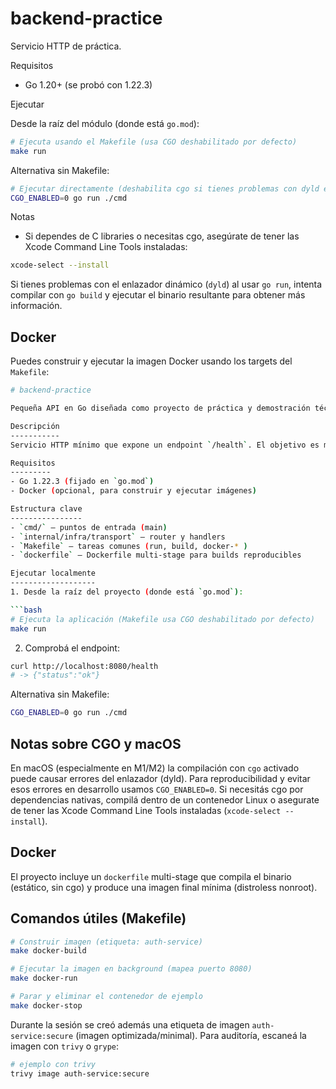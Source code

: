 # backend-practice

Servicio HTTP de práctica.

Requisitos

- Go 1.20+ (se probó con 1.22.3)

Ejecutar

Desde la raíz del módulo (donde está `go.mod`):

```bash
# Ejecuta usando el Makefile (usa CGO deshabilitado por defecto)
make run
```

Alternativa sin Makefile:

```bash
# Ejecutar directamente (deshabilita cgo si tienes problemas con dyld en macOS)
CGO_ENABLED=0 go run ./cmd
```

Notas

- Si dependes de C libraries o necesitas cgo, asegúrate de tener las Xcode Command Line Tools instaladas:

```bash
xcode-select --install
```

Si tienes problemas con el enlazador dinámico (`dyld`) al usar `go run`, intenta compilar con `go build` y ejecutar el binario resultante para obtener más información.

## Docker

Puedes construir y ejecutar la imagen Docker usando los targets del `Makefile`:

````bash
# backend-practice

Pequeña API en Go diseñada como proyecto de práctica y demostración técnica.

Descripción
-----------
Servicio HTTP mínimo que expone un endpoint `/health`. El objetivo es mostrar una estructura de proyecto Go ordenada, buenas prácticas de build y despliegue con Docker.

Requisitos
---------
- Go 1.22.3 (fijado en `go.mod`)
- Docker (opcional, para construir y ejecutar imágenes)

Estructura clave
----------------
- `cmd/` — puntos de entrada (main)
- `internal/infra/transport` — router y handlers
- `Makefile` — tareas comunes (run, build, docker-* )
- `dockerfile` — Dockerfile multi-stage para builds reproducibles

Ejecutar localmente
-------------------
1. Desde la raíz del proyecto (donde está `go.mod`):

```bash
# Ejecuta la aplicación (Makefile usa CGO deshabilitado por defecto)
make run
````

2. Comprobá el endpoint:

```bash
curl http://localhost:8080/health
# -> {"status":"ok"}
```

Alternativa sin Makefile:

```bash
CGO_ENABLED=0 go run ./cmd
```

## Notas sobre CGO y macOS

En macOS (especialmente en M1/M2) la compilación con `cgo` activado puede causar errores del enlazador (dyld). Para reproducibilidad y evitar esos errores en desarrollo usamos `CGO_ENABLED=0`. Si necesitás cgo por dependencias nativas, compilá dentro de un contenedor Linux o asegurate de tener las Xcode Command Line Tools instaladas (`xcode-select --install`).

## Docker

El proyecto incluye un `dockerfile` multi-stage que compila el binario (estático, sin cgo) y produce una imagen final mínima (distroless nonroot).

## Comandos útiles (Makefile)

```bash
# Construir imagen (etiqueta: auth-service)
make docker-build

# Ejecutar la imagen en background (mapea puerto 8080)
make docker-run

# Parar y eliminar el contenedor de ejemplo
make docker-stop
```

Durante la sesión se creó además una etiqueta de imagen `auth-service:secure` (imagen optimizada/minimal). Para auditoría, escaneá la imagen con `trivy` o `grype`:

```bash
# ejemplo con trivy
trivy image auth-service:secure
```
